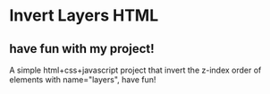 # Invert Layers HTML
## have fun with my project!
A simple html+css+javascript project that invert the z-index order of elements with name="layers", have fun!
